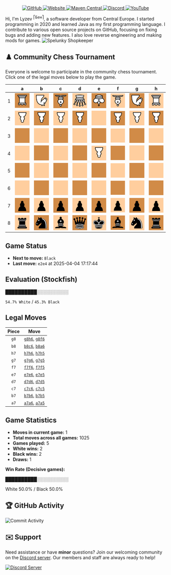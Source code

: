 <div align="center">
    <a href="https://github.com/Lyzev">
        <img src="https://wsrv.nl/?url=https://cdn.jsdelivr.net/npm/@intergrav/devins-badges@3.2.0/assets/cozy-minimal/available/github_vector.svg&w=64&h=64" alt="GitHub">
    </a>
    <a href="https://lyzev.dev">
        <img src="https://wsrv.nl/?url=https://cdn.jsdelivr.net/npm/@intergrav/devins-badges@3.2.0/assets/cozy-minimal/documentation/website_vector.svg&w=64&h=64" alt="Website">
    </a>
    <a href="https://central.sonatype.com/namespace/dev.lyzev.api">
        <img src="https://wsrv.nl/?url=https://cdn.jsdelivr.net/npm/@intergrav/devins-badges@3.2.0/assets/cozy-minimal/available/maven-central_vector.svg&w=64&h=64" alt="Maven Central">
    </a>
    <a href="https://lyzev.dev/discord">
        <img src="https://wsrv.nl/?url=https://cdn.jsdelivr.net/npm/@intergrav/devins-badges@3/assets/cozy-minimal/social/discord-plural_vector.svg&w=64&h=64" alt="Discord">
    </a>
    <a href="https://www.youtube.com/@lyzev">
        <img src="https://wsrv.nl/?url=https://cdn.jsdelivr.net/npm/@intergrav/devins-badges@3.2.0/assets/cozy-minimal/social/youtube-singular_vector.svg&w=64&h=64" alt="YouTube">
    </a>
</div>

[//]: # (23, 08 Mon 2021, 20:00:00)

Hi, I'm Lyzev <sup>⎡Бен⎤</sup>, a software developer from Central Europe. I started programming in 2020 and learned Java as my first programming language. I contribute to various open source projects on GitHub, focusing on fixing bugs and adding new features. I also love reverse engineering and making mods for games. ![Spelunky Shopkeeper](https://static.wikia.nocookie.net/spelunky/images/c/cd/Shopkeeper_HD.png/revision/latest/scale-to-height-down/18)

## :chess_pawn: Community Chess Tournament

Everyone is welcome to participate in the community chess tournament.
Click one of the legal moves below to play the game.

|   | a | b | c | d | e | f | g | h |
|---|---|---|---|---|---|---|---|---|
| 1 | ![R](chess/assets/img/dark/white/down/tower.svg) | ![N](chess/assets/img/light/white/down/horse.svg) | ![B](chess/assets/img/dark/white/down/bishop.svg) | ![Q](chess/assets/img/light/white/down/queen.svg) | ![K](chess/assets/img/dark/white/down/king.svg) | ![B](chess/assets/img/light/white/down/bishop.svg) | ![N](chess/assets/img/dark/white/down/horse.svg) | ![R](chess/assets/img/light/white/down/tower.svg) |
| 2 | ![P](chess/assets/img/light/white/down/pawn.svg) | ![P](chess/assets/img/dark/white/down/pawn.svg) | ![P](chess/assets/img/light/white/down/pawn.svg) | ![P](chess/assets/img/dark/white/down/pawn.svg) | ![Square](chess/assets/img/light/square.svg) | ![P](chess/assets/img/dark/white/down/pawn.svg) | ![P](chess/assets/img/light/white/down/pawn.svg) | ![P](chess/assets/img/dark/white/down/pawn.svg) |
| 3 | ![Square](chess/assets/img/dark/square.svg) | ![Square](chess/assets/img/light/square.svg) | ![Square](chess/assets/img/dark/square.svg) | ![Square](chess/assets/img/light/square.svg) | ![Square](chess/assets/img/dark/square.svg) | ![Square](chess/assets/img/light/square.svg) | ![Square](chess/assets/img/dark/square.svg) | ![Square](chess/assets/img/light/square.svg) |
| 4 | ![Square](chess/assets/img/light/square.svg) | ![Square](chess/assets/img/dark/square.svg) | ![Square](chess/assets/img/light/square.svg) | ![Square](chess/assets/img/dark/square.svg) | ![P](chess/assets/img/light/white/down/pawn.svg) | ![Square](chess/assets/img/dark/square.svg) | ![Square](chess/assets/img/light/square.svg) | ![Square](chess/assets/img/dark/square.svg) |
| 5 | [![Square](chess/assets/img/dark/square.svg)](https://github.com/Lyzev/Lyzev/issues/new?title=chess%7Ca7a5&body=Click+%27Create%27+to+submit+this+move.) | [![Square](chess/assets/img/light/square.svg)](https://github.com/Lyzev/Lyzev/issues/new?title=chess%7Cb7b5&body=Click+%27Create%27+to+submit+this+move.) | [![Square](chess/assets/img/dark/square.svg)](https://github.com/Lyzev/Lyzev/issues/new?title=chess%7Cc7c5&body=Click+%27Create%27+to+submit+this+move.) | [![Square](chess/assets/img/light/square.svg)](https://github.com/Lyzev/Lyzev/issues/new?title=chess%7Cd7d5&body=Click+%27Create%27+to+submit+this+move.) | [![Square](chess/assets/img/dark/square.svg)](https://github.com/Lyzev/Lyzev/issues/new?title=chess%7Ce7e5&body=Click+%27Create%27+to+submit+this+move.) | [![Square](chess/assets/img/light/square.svg)](https://github.com/Lyzev/Lyzev/issues/new?title=chess%7Cf7f5&body=Click+%27Create%27+to+submit+this+move.) | [![Square](chess/assets/img/dark/square.svg)](https://github.com/Lyzev/Lyzev/issues/new?title=chess%7Cg7g5&body=Click+%27Create%27+to+submit+this+move.) | [![Square](chess/assets/img/light/square.svg)](https://github.com/Lyzev/Lyzev/issues/new?title=chess%7Ch7h5&body=Click+%27Create%27+to+submit+this+move.) |
| 6 | ![Square](chess/assets/img/light/square.svg) | [![Square](chess/assets/img/dark/square.svg)](https://github.com/Lyzev/Lyzev/issues/new?title=chess%7Cb7b6&body=Click+%27Create%27+to+submit+this+move.) | ![Square](chess/assets/img/light/square.svg) | [![Square](chess/assets/img/dark/square.svg)](https://github.com/Lyzev/Lyzev/issues/new?title=chess%7Cd7d6&body=Click+%27Create%27+to+submit+this+move.) | [![Square](chess/assets/img/light/square.svg)](https://github.com/Lyzev/Lyzev/issues/new?title=chess%7Ce7e6&body=Click+%27Create%27+to+submit+this+move.) | ![Square](chess/assets/img/dark/square.svg) | [![Square](chess/assets/img/light/square.svg)](https://github.com/Lyzev/Lyzev/issues/new?title=chess%7Cg7g6&body=Click+%27Create%27+to+submit+this+move.) | ![Square](chess/assets/img/dark/square.svg) |
| 7 | ![p](chess/assets/img/dark/black/up/pawn.svg) | ![p](chess/assets/img/light/black/up/pawn.svg) | ![p](chess/assets/img/dark/black/up/pawn.svg) | ![p](chess/assets/img/light/black/up/pawn.svg) | ![p](chess/assets/img/dark/black/up/pawn.svg) | ![p](chess/assets/img/light/black/up/pawn.svg) | ![p](chess/assets/img/dark/black/up/pawn.svg) | ![p](chess/assets/img/light/black/up/pawn.svg) |
| 8 | ![r](chess/assets/img/light/black/up/tower.svg) | ![n](chess/assets/img/dark/black/up/horse.svg) | ![b](chess/assets/img/light/black/up/bishop.svg) | ![q](chess/assets/img/dark/black/up/queen.svg) | ![k](chess/assets/img/light/black/up/king.svg) | ![b](chess/assets/img/dark/black/up/bishop.svg) | ![n](chess/assets/img/light/black/up/horse.svg) | ![r](chess/assets/img/dark/black/up/tower.svg) |

## Game Status

- **Next to move:** `Black`
- **Last move:** `e2e4` at 2025-04-04 17:17:44

## Evaluation (Stockfish)

██████████░░░░░░░░░░

`54.7% White` / `45.3% Black`

## Legal Moves

| **Piece** | **Move** |
|:---------:|:--------:|
| `g8` | [`g8h6`](https://github.com/Lyzev/Lyzev/issues/new?title=chess%7Cg8h6&body=Click+%27Create%27+to+submit+this+move.), [`g8f6`](https://github.com/Lyzev/Lyzev/issues/new?title=chess%7Cg8f6&body=Click+%27Create%27+to+submit+this+move.) |
| `b8` | [`b8c6`](https://github.com/Lyzev/Lyzev/issues/new?title=chess%7Cb8c6&body=Click+%27Create%27+to+submit+this+move.), [`b8a6`](https://github.com/Lyzev/Lyzev/issues/new?title=chess%7Cb8a6&body=Click+%27Create%27+to+submit+this+move.) |
| `h7` | [`h7h6`](https://github.com/Lyzev/Lyzev/issues/new?title=chess%7Ch7h6&body=Click+%27Create%27+to+submit+this+move.), [`h7h5`](https://github.com/Lyzev/Lyzev/issues/new?title=chess%7Ch7h5&body=Click+%27Create%27+to+submit+this+move.) |
| `g7` | [`g7g6`](https://github.com/Lyzev/Lyzev/issues/new?title=chess%7Cg7g6&body=Click+%27Create%27+to+submit+this+move.), [`g7g5`](https://github.com/Lyzev/Lyzev/issues/new?title=chess%7Cg7g5&body=Click+%27Create%27+to+submit+this+move.) |
| `f7` | [`f7f6`](https://github.com/Lyzev/Lyzev/issues/new?title=chess%7Cf7f6&body=Click+%27Create%27+to+submit+this+move.), [`f7f5`](https://github.com/Lyzev/Lyzev/issues/new?title=chess%7Cf7f5&body=Click+%27Create%27+to+submit+this+move.) |
| `e7` | [`e7e6`](https://github.com/Lyzev/Lyzev/issues/new?title=chess%7Ce7e6&body=Click+%27Create%27+to+submit+this+move.), [`e7e5`](https://github.com/Lyzev/Lyzev/issues/new?title=chess%7Ce7e5&body=Click+%27Create%27+to+submit+this+move.) |
| `d7` | [`d7d6`](https://github.com/Lyzev/Lyzev/issues/new?title=chess%7Cd7d6&body=Click+%27Create%27+to+submit+this+move.), [`d7d5`](https://github.com/Lyzev/Lyzev/issues/new?title=chess%7Cd7d5&body=Click+%27Create%27+to+submit+this+move.) |
| `c7` | [`c7c6`](https://github.com/Lyzev/Lyzev/issues/new?title=chess%7Cc7c6&body=Click+%27Create%27+to+submit+this+move.), [`c7c5`](https://github.com/Lyzev/Lyzev/issues/new?title=chess%7Cc7c5&body=Click+%27Create%27+to+submit+this+move.) |
| `b7` | [`b7b6`](https://github.com/Lyzev/Lyzev/issues/new?title=chess%7Cb7b6&body=Click+%27Create%27+to+submit+this+move.), [`b7b5`](https://github.com/Lyzev/Lyzev/issues/new?title=chess%7Cb7b5&body=Click+%27Create%27+to+submit+this+move.) |
| `a7` | [`a7a6`](https://github.com/Lyzev/Lyzev/issues/new?title=chess%7Ca7a6&body=Click+%27Create%27+to+submit+this+move.), [`a7a5`](https://github.com/Lyzev/Lyzev/issues/new?title=chess%7Ca7a5&body=Click+%27Create%27+to+submit+this+move.) |

## Game Statistics

- **Moves in current game:** 1
- **Total moves across all games:** 1025
- **Games played:** 5
- **White wins:** 2
- **Black wins:** 2
- **Draws:** 1

**Win Rate (Decisive games):**

██████████░░░░░░░░░░

White 50.0% / Black 50.0%


## :trophy: GitHub Activity

![Commit Activity](https://lyzev.dev/assets/img/Lyzev.svg)

## :envelope: Support

Need assistance or have **minor** questions? Join our welcoming community on
the [Discord server](https://lyzev.dev/discord). Our members and staff are always ready to help!

[![Discord Server](https://cdn.jsdelivr.net/npm/@intergrav/devins-badges@3/assets/cozy/social/discord-plural_vector.svg)](https://lyzev.dev/discord)

